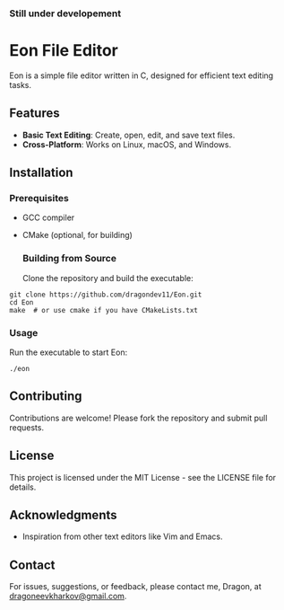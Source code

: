 ### Still under developement

# Eon File Editor

Eon is a simple file editor written in C, designed for efficient text editing tasks.

  ## Features

  - **Basic Text Editing**: Create, open, edit, and save text files.
  - **Cross-Platform**: Works on Linux, macOS, and Windows.

## Installation

  ### Prerequisites

- GCC compiler
- CMake (optional, for building)

  ### Building from Source

  Clone the repository and build the executable:

```
git clone https://github.com/dragondev11/Eon.git
cd Eon
make  # or use cmake if you have CMakeLists.txt
```

  ### Usage

  Run the executable to start Eon:

```
./eon
```

## Contributing

Contributions are welcome! Please fork the repository and submit pull requests.

## License

This project is licensed under the MIT License - see the LICENSE file for details.

## Acknowledgments

- Inspiration from other text editors like Vim and Emacs.

## Contact

For issues, suggestions, or feedback, please contact me, Dragon, at dragoneevkharkov@gmail.com.
